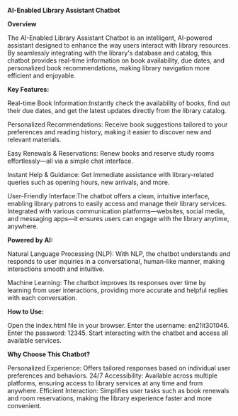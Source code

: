 **AI-Enabled Library Assistant Chatbot**

**Overview**

The AI-Enabled Library Assistant Chatbot is an intelligent, AI-powered assistant designed to enhance the way users interact with library resources. By seamlessly integrating with the library's database and catalog, this chatbot provides real-time information on book availability, due dates, and personalized book recommendations, making library navigation more efficient and enjoyable.

**Key Features:**

Real-time Book Information:Instantly check the availability of books, find out their due dates, and get the latest updates directly from the library catalog.

Personalized Recommendations: Receive book suggestions tailored to your preferences and reading history, making it easier to discover new and relevant materials.

Easy Renewals & Reservations: Renew books and reserve study rooms effortlessly—all via a simple chat interface.

Instant Help & Guidance: Get immediate assistance with library-related queries such as opening hours, new arrivals, and more.

User-Friendly Interface:The chatbot offers a clean, intuitive interface, enabling library patrons to easily access and manage their library services. Integrated with various communication platforms—websites, social media, and messaging apps—it ensures users can engage with the library anytime, anywhere.

**Powered by AI:**

Natural Language Processing (NLP): With NLP, the chatbot understands and responds to user inquiries in a conversational, human-like manner, making interactions smooth and intuitive.

Machine Learning: The chatbot improves its responses over time by learning from user interactions, providing more accurate and helpful replies with each conversation.

**How to Use:**

Open the index.html file in your browser.
Enter the username: en21it301046.
Enter the password: 12345.
Start interacting with the chatbot and access all available services.

**Why Choose This Chatbot?**

Personalized Experience: Offers tailored responses based on individual user preferences and behaviors.
24/7 Accessibility: Available across multiple platforms, ensuring access to library services at any time and from anywhere.
Efficient Interaction: Simplifies user tasks such as book renewals and room reservations, making the library experience faster and more convenient.
